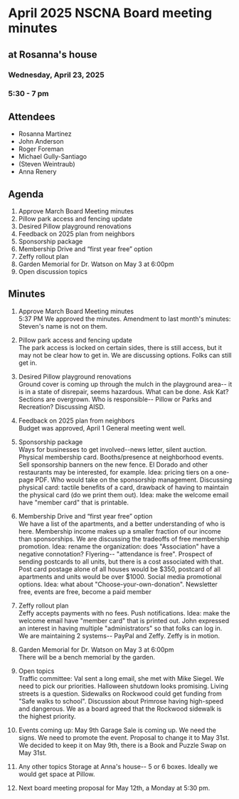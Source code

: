 # April 2025 NSCNA Board meeting minutes
## at Rosanna's house
### Wednesday, April 23, 2025  
### 5:30 - 7 pm


Attendees
---------
- Rosanna Martinez
- John Anderson
- Roger Foreman
- Michael Gully-Santiago
- (Steven Weintraub)
- Anna Renery

Agenda
------
1. Approve March Board Meeting minutes
2. Pillow park access and fencing update
3. Desired Pillow playground renovations
4. Feedback on 2025 plan from neighbors
5. Sponsorship package
6. Membership Drive and “first year free” option
7. Zeffy rollout plan
8. Garden Memorial for Dr. Watson on May 3 at 6:00pm
9. Open discussion topics

Minutes
-------

1. Approve March Board Meeting minutes  
5:37 PM We approved the minutes.  Amendment to last month's minutes: Steven's name is not on them.

2. Pillow park access and fencing update  
The park access is locked on certain sides, there is still access, but it may not be clear how to get in.  We are discussing options.  Folks can still get in.  

3. Desired Pillow playground renovations  
Ground cover is coming up through the mulch in the playground area-- it is in a state of disrepair, seems hazardous.  What can be done.  Ask Kat?  Sections are overgrown.  Who is responsible-- Pillow or Parks and Recreation?  Discussing AISD.

4. Feedback on 2025 plan from neighbors  
Budget was approved, April 1 General meeting went well.

5. Sponsorship package  
Ways for businesses to get involved--news letter, silent auction.  Physical membership card.  Booths/presence at neighborhood events.  Sell sponsorship banners on the new fence.  El Dorado and other restaurants may be interested, for example.  Idea: pricing tiers on a one-page PDF.  Who would take on the sponsorship management.  Discussing physical card: tactile benefits of a card, drawback of having to maintain the physical card (do we print them out).  Idea: make the welcome email have "member card" that is printable.  

6. Membership Drive and “first year free” option  
We have a list of the apartments, and a better understanding of who is here.  Membership income makes up a smaller fraction of our income than sponsorships.  We are discussing the tradeoffs of free membership promotion.  Idea: rename the organization: does "Association" have a negative connotation?  Flyering-- "attendance is free".  Prospect of sending postcards to all units, but there is a cost associated with that.  Post card postage alone of all houses would be $350, postcard of all apartments and units would be over $1000.  Social media promotional options.  Idea: what about "Choose-your-own-donation".  Newsletter free, events are free, become a paid member

7. Zeffy rollout plan  
Zeffy accepts payments with no fees.  Push notifications.  Idea: make the welcome email have "member card" that is printed out.  John expressed an interest in having multiple "administrators" so that folks can log in.  We are maintaining 2 systems-- PayPal and Zeffy.  Zeffy is in motion.

8. Garden Memorial for Dr. Watson on May 3 at 6:00pm  
There will be a bench memorial by the garden. 

9. Open topics  
Traffic committee: Val sent a long email, she met with Mike Siegel.  We need to pick our priorities.   Halloween shutdown looks promising.  Living streets is a question.  Sidewalks on Rockwood could get funding from "Safe walks to school".  Discussion about Primrose having high-speed and dangerous.  We as a board agreed that the Rockwood sidewalk is the highest priority.  

10. Events coming up:
May 9th Garage Sale is coming up.  We need the signs.  We need to promote the event.  Proposal to change it to May 31st.  We decided to keep it on May 9th, there is a Book and Puzzle Swap on May 31st.  

11.  Any other topics
Storage at Anna's house-- 5 or 6 boxes.  Ideally we would get space at Pillow.  

12.  Next board meeting proposal for May 12th, a Monday at 5:30 pm.  


